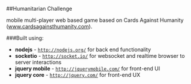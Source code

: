 ##Humanitarian Challenge


mobile multi-player web based game based on Cards Against Humanity (www.cardsagainsthumanity.com).

###Built using:
  - __nodejs__ - <code>http://nodejs.org/</code> for back end functionality
  - __socketio__ - <code>http://socket.io/</code> for websocket and realtime browser to server interactions
  - __jquery mobile__ - <code>http://jquerymobile.com/</code> for front-end UI
  - __jquery core__ - <code>http://jquery.com/</code> for front-end UX

